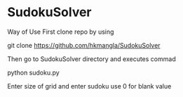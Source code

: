# SudokuSolver

Way of Use
First clone repo by using

git clone https://github.com/hkmangla/SudokuSolver


Then go to SudokuSolver directory and executes commad

python sudoku.py

Enter size of grid and enter sudoku use 0 for blank value
